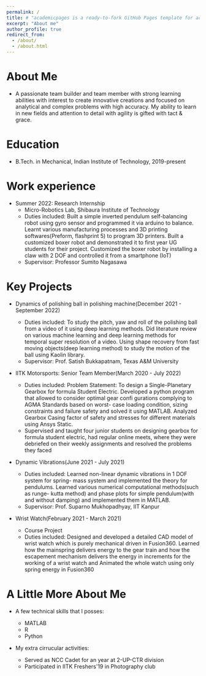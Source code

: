 ```yaml
---
permalink: /
title: # "academicpages is a ready-to-fork GitHub Pages template for academic personal websites"
excerpt: "About me"
author_profile: true
redirect_from: 
  - /about/
  - /about.html
---
```

About Me
======
* A passionate team builder and team member with strong learning abilities with interest to create innovative creations and focused on analytical and complex problems with high accuracy. My ability to learn in new fields and attention to detail with agility is gifted with tact & grace.


Education
======
* B.Tech. in Mechanical, Indian Institute of Technology, 2019-present

Work experience
======
* Summer 2022: Research Internship
  * Micro-Robotics Lab, Shibaura Institute of Technology
  * Duties included: Built a simple inverted pendulum self-balancing robot using gyro sensor and programmed it via arduino to balance. Learnt various manufacturing processes and 3D printing softwares(Preform, flashprint 5) to program 3D printers. Built a customized boxer robot and demonstrated it to first year UG students for their project. Customized the boxer robot by installing a claw with 2 DOF and controlled it from a smartphone (IoT)         
  * Supervisor: Professor Sumito Nagasawa

Key Projects
======
* Dynamics of polishing ball in polishing machine(December 2021 - September 2022)
  * Duties included: To study the pitch, yaw and roll of the polishing ball from a video of it using deep learning methods. Did literature review on various machine learning and deep learning methods for temporal super resolution of a video. Using shape recovery from fast moving objects(deep learning method) to study the motion of the ball using Kaolin library. 
  * Supervisor: Prof. Satish Bukkapatnam, Texas A&M University

* IITK Motorsports: Senior Team Member(March 2020 - July 2022)
  * Duties included: Problem Statement: To design a Single-Planetary Gearbox for formula Student Electric. Developed a python program that allowed to consider optimal gear confi gurations complying to AGMA Standards based on worst- case loading condition, sizing constraints and failure safety and solved it using MATLAB. Analyzed Gearbox Casing factor of safety and stresses for different materials using Ansys Static.
  * Supervised and taught four junior students on designing gearbox for formula student electric, had regular online meets, where they were debriefed on their weekly assignments and resolved the problems they faced 
           
* Dynamic Vibrations(June 2021 - July 2021)
  * Duties included: Learned non-linear dynamic vibrations in 1 DOF system for spring- mass system and implemented the theory for pendulums. Learned various numerical computational methods(such as runge- kutta method) and phase plots for simple pendulum(with and without damping) and implemented them in MATLAB.
  * Supervisor: Prof. Suparno Mukhopadhyay, IIT Kanpur

* Wrist Watch(February 2021 - March 2021)
  * Course Project
  * Duties included: Designed and developed a detailed CAD model of wrist watch which is purely mechanical driven in Fusion360. Learned how the mainspring delivers energy to the gear train and how the escapement mechanism delivers the energy in increments for the working of a wrist watch and Animated the whole watch using only spring energy in Fusion360
 
  
A Little More About Me
======
* A few technical skills that I posses:
  * MATLAB
  * R
  * Python

* My extra cirrucular activities:
  * Served as NCC Cadet for an year at 2-UP-CTR division
  * Participated in IITK Freshers'19 in Photography club 
